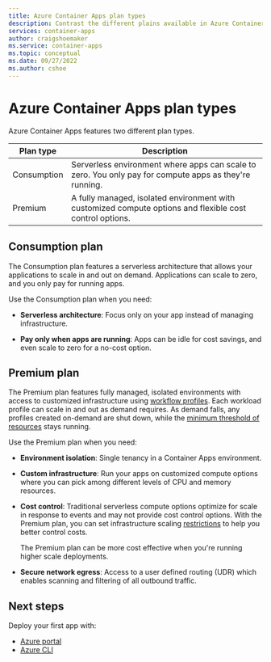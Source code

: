 ```yaml
---
title: Azure Container Apps plan types
description: Contrast the different plains available in Azure Container Apps
services: container-apps
author: craigshoemaker
ms.service: container-apps
ms.topic: conceptual
ms.date: 09/27/2022
ms.author: cshoe
---
```


# Azure Container Apps plan types

Azure Container Apps features two different plan types.

| Plan type | Description |
|--|--|
| Consumption | Serverless environment where apps can scale to zero. You only pay for compute apps as they're running. |
| Premium | A fully managed, isolated environment with customized compute options and flexible cost control options. |

## Consumption plan

The Consumption plan features a serverless architecture that allows your applications to scale in and out on demand. Applications can scale to zero, and you only pay for running apps.

Use the Consumption plan when you need:

- **Serverless architecture**: Focus only on your app instead of managing infrastructure.

- **Pay only when apps are running**: Apps can be idle for cost savings, and even scale to zero for a no-cost option.

## Premium plan

The Premium plan features fully managed, isolated environments with access to customized infrastructure using [workflow profiles](workload-profiles.md). Each workload profile can scale in and out as demand requires. As demand falls, any profiles created on-demand are shut down, while the [minimum threshold of resources](billing.md#premium-plan) stays running.

Use the Premium plan when you need:

- **Environment isolation**: Single tenancy in a Container Apps environment.

- **Custom infrastructure**: Run your apps on customized compute options where you can pick among different levels of CPU and memory resources.

- **Cost control**: Traditional serverless compute options optimize for scale in response to events and may not provide cost control options. With the Premium plan, you can set infrastructure scaling [restrictions](workload-profiles.md#resource-consumption) to help you better control costs.

    The Premium plan can be more cost effective when you're running higher scale deployments.

- **Secure network egress**: Access to a user defined routing (UDR) which enables scanning and filtering of all outbound traffic.

## Next steps

Deploy your first app with:

- [Azure portal](get-started-portal.md)
- [Azure CLI](get-started.md)
